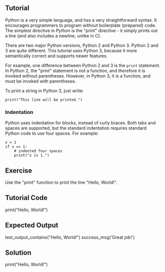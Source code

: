 Tutorial
--------

Python is a very simple language, and has a very straightforward syntax.
It encourages programmers to program without boilerplate (prepared) code.
The simplest directive in Python is the "print" directive -
it simply prints out a line (and also includes a newline, unlike in C).

There are two major Python versions, Python 2 and Python 3. Python 2 and 3 are quite different.
This tutorial uses Python 3, because it more semantically correct and supports newer features.

For example, one difference between Python 2 and 3 is the `print` statement.
In Python 2, the "print" statement is not a function, and therefore it is
invoked without parentheses. However, in Python 3, it is a function, and must be invoked
with parentheses.

To print a string in Python 3, just write:

    print("This line will be printed.")

### Indentation

Python uses indentation for blocks, instead of curly braces. Both tabs and spaces are supported, but the standard
indentation requires standard Python code to use four spaces. For example:

    x = 1
    if x == 1:
        # indented four spaces
        print("x is 1.")

Exercise
--------

Use the "print" function to print the line "Hello, World!".

Tutorial Code
-------------

print("Hello, World!")

Expected Output
---------------
test_output_contains("Hello, World!")
success_msg('Great job!')

Solution
--------

print("Hello, World!")


